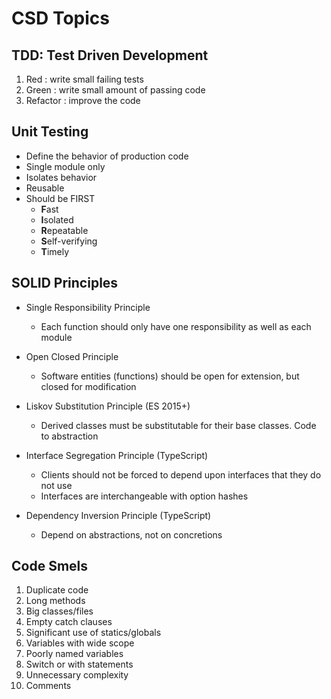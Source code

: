 # CSD Topics
## TDD: Test Driven Development
1. Red : write small failing tests
2. Green : write small amount of passing code
3. Refactor : improve the code
## Unit Testing

- Define the behavior of production code
- Single module only
- Isolates behavior
- Reusable
- Should be FIRST
   - **F**ast
   - **I**solated
   - **R**epeatable
   - **S**elf-verifying
   - **T**imely

## SOLID Principles

- Single Responsibility Principle

   - Each function should only have one responsibility as well as each module
- Open Closed Principle

   - Software entities (functions) should be open for extension, but closed for modification


- Liskov Substitution Principle (ES 2015+)

   - Derived classes must be substitutable for their base classes. Code to abstraction

- Interface Segregation Principle (TypeScript)

   - Clients should not be forced to depend upon interfaces that they do not use
   - Interfaces are interchangeable with option hashes

- Dependency Inversion Principle (TypeScript)

   - Depend on abstractions, not on concretions

## Code Smels

1. Duplicate code
2. Long methods
3. Big classes/files
4. Empty catch clauses
5. Significant use of statics/globals
6. Variables with wide scope
7. Poorly named variables
8. Switch or with statements
9. Unnecessary complexity
10. Comments